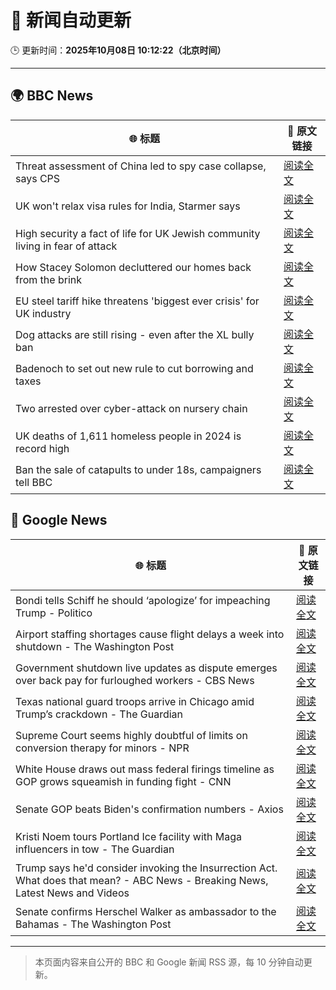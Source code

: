 # 🧠 新闻自动更新

🕒 更新时间：**2025年10月08日 10:12:22（北京时间）**

---

## 🌍 BBC News

| 🌐 标题 | 🔗 原文链接 |
|--------|-------------|
| Threat assessment of China led to spy case collapse, says CPS | [阅读全文](https://www.bbc.com/news/articles/cy8rl7e7xp3o?at_medium=RSS&at_campaign=rss) |
| UK won't relax visa rules for India, Starmer says | [阅读全文](https://www.bbc.com/news/articles/c9wdzryk477o?at_medium=RSS&at_campaign=rss) |
| High security a fact of life for UK Jewish community living in fear of attack | [阅读全文](https://www.bbc.com/news/articles/cly09x107e8o?at_medium=RSS&at_campaign=rss) |
| How Stacey Solomon decluttered our homes back from the brink | [阅读全文](https://www.bbc.com/news/articles/cp8jzdzmqgro?at_medium=RSS&at_campaign=rss) |
| EU steel tariff hike threatens 'biggest ever crisis' for UK industry | [阅读全文](https://www.bbc.com/news/articles/cwy875px79po?at_medium=RSS&at_campaign=rss) |
| Dog attacks are still rising - even after the XL bully ban | [阅读全文](https://www.bbc.com/news/articles/cvgvy2yyv8mo?at_medium=RSS&at_campaign=rss) |
| Badenoch to set out new rule to cut borrowing and taxes | [阅读全文](https://www.bbc.com/news/articles/c39r8k27rm9o?at_medium=RSS&at_campaign=rss) |
| Two arrested over cyber-attack on nursery chain | [阅读全文](https://www.bbc.com/news/articles/cpvlgzk0xvpo?at_medium=RSS&at_campaign=rss) |
| UK deaths of 1,611 homeless people in 2024 is record high | [阅读全文](https://www.bbc.com/news/articles/cvg9ygnj44no?at_medium=RSS&at_campaign=rss) |
| Ban the sale of catapults to under 18s, campaigners tell BBC | [阅读全文](https://www.bbc.com/news/articles/c5y30lr7rnvo?at_medium=RSS&at_campaign=rss) |

## 📰 Google News

| 🌐 标题 | 🔗 原文链接 |
|--------|-------------|
| Bondi tells Schiff he should ‘apologize’ for impeaching Trump - Politico | [阅读全文](https://news.google.com/rss/articles/CBMilAFBVV95cUxOLS0ybTVGQVJncG53b0NtVGlnTDlWYUNsNWIzWWczSk9aa3FVOXV1dnhlbmtlblVvTnhSdFhxTXhBUWQ2c01KeFYzSC1iSWZENEZwSHNhTmlIaERZQzNlVW5OUUVQVEVxR2l1MDAyNHF0eVJYd0V6UDg4WlJoVjlUNUExRVc1VWRBUGkya0c1Zk4yR0Nk?oc=5) |
| Airport staffing shortages cause flight delays a week into shutdown - The Washington Post | [阅读全文](https://news.google.com/rss/articles/CBMimwFBVV95cUxPSVRLS0Fsa1d3MF9TaUNiUjdHSEdvUW5ENGgwVUh1MEVNRmt0X2FXY0Vvcmc2VFh6NmtMRnRoMHJxM1JDWkZUbjkyYnpoYVlldGswQlY0OEdabUNwdzhUWUpYS2U5d2o1M1BUUFd6cTQwYm5fVl9EWjhJSHFEdmg3Z1NONEk2QzhHemgtTHVvMkZQeTI1Wmk5VW9oMA?oc=5) |
| Government shutdown live updates as dispute emerges over back pay for furloughed workers - CBS News | [阅读全文](https://news.google.com/rss/articles/CBMiqgFBVV95cUxNMTQtMEFxRS1MaW9FMUxRdlhqRlBJMmx1Y2RwempQRkQ3Y0xJd2hic2hja05ZY3ZfeFR1M1N3eDk3WXRQTDJ1dFdDUWZJOGlfLS1WTG9vcTdOVmNwX1diY29WY19VTFhKeW0zWFJSaE9COXlBU0dtUDNlV0VwVmJrZ2tWUlFBdURrdE1NWU9OcGlDQVRKZTVVQThfeVFTb3MwV0FZN3JaMldrZ9IBrwFBVV95cUxQY2Ftak03UnhZN3hvMHhnZEgwREh6VXd2YnZmZ1doYlk3S01YOUF5d3paZzBMWklGalk2U0F0S0F3VDNCQXBmS01raVhZRzRUanRlb0dGbDk5ZzhzRExvSFl4NnlKZzRkbzdnOHRURjNLamg5OUZpT1UyaFp4TlpCOXBIU2NyYUlKN3RWNE1tcXBBU19DbV9EUDZLTWRhUXRIOHRacVkzVnlfanZWbEow?oc=5) |
| Texas national guard troops arrive in Chicago amid Trump’s crackdown - The Guardian | [阅读全文](https://news.google.com/rss/articles/CBMikwFBVV95cUxPRUt0b0hrRTQwcHYxeEp3VFlkTENuUWVVeUN0dk1vN1NXcDV3RW9yVldmTndQWGI4REU5dXRld1VJa0RfTmJ3WW1OYmRERmppMkszel95a0dHS2VsTU41WHNsQ0VfUzJLeDl5cmdNc0tBa3VEOERlcEJhU0xIZ0pPUFRXNnJuMGVIRVZqSVJHMTZlaVk?oc=5) |
| Supreme Court seems highly doubtful of limits on conversion therapy for minors - NPR | [阅读全文](https://news.google.com/rss/articles/CBMijwFBVV95cUxPaEpha3BrQUJ0V2RZZFl1elgyTVFGUlJDUHN1SFRoYWpTS082ZUZPZUU5N05IT1Q3NlBETlk5QmdhWm9zc2dMYUNkTExqOU5oSlVJbi1nYngteDVmS1RfMmV6bEdVNU5NdzQ3OHcxTkVfX05iSnVxZWVsNVRrOEdqZlAwNXBQd2NKNlVjN1Nvdw?oc=5) |
| White House draws out mass federal firings timeline as GOP grows squeamish in funding fight - CNN | [阅读全文](https://news.google.com/rss/articles/CBMijgFBVV95cUxNZUdWcXhlTWhXSmpMVjVlSHlocnBNV3A0T2IyTUhNeUVwUlVXaE9XeE1NV1hRYUthelA2ZXFmZThNZmlfOWc3SWxwZG1pMFNKWnBxOFRNUHNTbExLOEJIbGpnczBTZDNNUGZFbWFMWjY5c0lTSHVQaG4xNnpiOTRyZXBCS04tNVJBM2RMUW5n?oc=5) |
| Senate GOP beats Biden's confirmation numbers - Axios | [阅读全文](https://news.google.com/rss/articles/CBMifEFVX3lxTE9qRlUxTXRQWFhyQmM2UGNJSHd6QlIxTXpHN2VsMDBOX2g3QkEzajktaFdlMTVXQnJHZnVxVXc3alhKand5elJNTnhWSW5RamtiUU5LWlpUaFZ2ZDFvT0Q5LWpMYTVEZ0VrMWJjSXlrNk95Tkt1LTh4QXlnV3k?oc=5) |
| Kristi Noem tours Portland Ice facility with Maga influencers in tow - The Guardian | [阅读全文](https://news.google.com/rss/articles/CBMikwFBVV95cUxQeXlpYlhVQzJRemoyMENCZGZ0UjFjTmMyV0wyTE9kZzZjRTNMWlM3SEcyTHhEY0hDeUNlcF9CMzdJcGtTYWRWejh5T196Z3FOeHNCQmxCUTZmQUFhN2FQX2IwZlg4cHFockN4ZURIckJZY01vY0Q4aVNQcU0yM3RZVTFsSVVqUzVseDZTWlM0T1JXUUE?oc=5) |
| Trump says he'd consider invoking the Insurrection Act. What does that mean? - ABC News - Breaking News, Latest News and Videos | [阅读全文](https://news.google.com/rss/articles/CBMijwFBVV95cUxOaDNxdWdKaklOelNhUWxIUjc4UW94d1VpaHZMelFYNGVWUUtOMm9YQ1JVWDg1eWtPTzB2V2pIUDZraXZEd1ZSMFpCSExONHpGdEpabFNOODVxdW9haV9xWkY1MVo0UE5ON3ZSQ181TlpBWEJPU3V4REtua3Z4VHZIYWE3LTFCNGpSYTRoLS1UMNIBlAFBVV95cUxOQ29zRHhmNnptMzFGeklTTDNQVVIwVGxLdEZrRW9vUmN0cXlqSElRSVVMY1NJNExWMmUyWTdQNHVhTlpDTGNUYjJva1Jhd1puRWhkc3FtcFZkMHFnZlVfUkpWR1JySXdpLU5TV1NVVEdPR0hDYzJ2U3gzRnM2N09ObU9UR3oyZ2ZONlpyUjBmenBkRmw4?oc=5) |
| Senate confirms Herschel Walker as ambassador to the Bahamas - The Washington Post | [阅读全文](https://news.google.com/rss/articles/CBMinwFBVV95cUxOU0hMb29nYXp0OWx6NXVyOGFKUXo5alFJb2xMUzJHYTVkNG04THh5UXFzZVE2ZzM2aXd6M2tCcTJGVW9YQzJfTFRKc3pnQVZqSkRGbGxTcnQ0TFNrY1lNajZlcm5ZMDA4Szg4Nk54eml4dlIyQzJETkxsc3U2Y3RUbEJENk5sbmQ0bTd5eWtTai1DaDBVVWNNc0I2TUllZmM?oc=5) |

---
> 本页面内容来自公开的 BBC 和 Google 新闻 RSS 源，每 10 分钟自动更新。